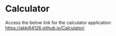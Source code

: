 # Calculator
Access the below link for the calculator application
https://akki64126.github.io/Calculator/
